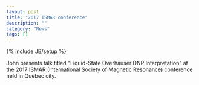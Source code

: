 ```yaml
---
layout: post
title: "2017 ISMAR conference"
description: ""
category: "News"
tags: []
---
```

{% include JB/setup %}

John presents talk titled "Liquid-State Overhauser DNP Interpretation" at the 2017 ISMAR (International Society of Magnetic Resonance) conference held in Quebec city.
